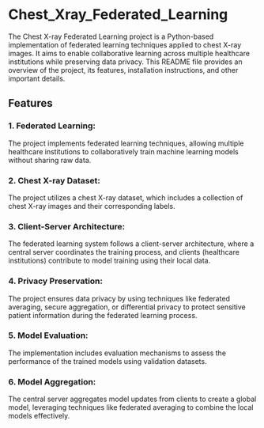 # Chest_Xray_Federated_Learning

The Chest X-ray Federated Learning project is a Python-based implementation of federated learning techniques applied to chest X-ray images. It aims to enable collaborative learning across multiple healthcare institutions while preserving data privacy. This README file provides an overview of the project, its features, installation instructions, and other important details.

## Features

### 1. Federated Learning: 
The project implements federated learning techniques, allowing multiple healthcare institutions to collaboratively train machine learning models without sharing raw data.

### 2. Chest X-ray Dataset:
The project utilizes a chest X-ray dataset, which includes a collection of chest X-ray images and their corresponding labels.

### 3. Client-Server Architecture:
The federated learning system follows a client-server architecture, where a central server coordinates the training process, and clients (healthcare institutions) contribute to model training using their local data.

### 4. Privacy Preservation:
The project ensures data privacy by using techniques like federated averaging, secure aggregation, or differential privacy to protect sensitive patient information during the federated learning process.

### 5. Model Evaluation:
The implementation includes evaluation mechanisms to assess the performance of the trained models using validation datasets.

### 6. Model Aggregation:
The central server aggregates model updates from clients to create a global model, leveraging techniques like federated averaging to combine the local models effectively.
